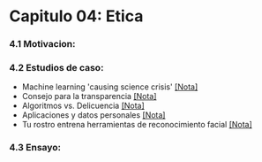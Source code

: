 
# Capitulo 04: Etica
### 4.1 Motivacion:
### 4.2 Estudios de caso:
* Machine learning 'causing science crisis' [[Nota]](https://www.bbc.co.uk/news/amp/science-environment-47267081)
* Consejo para la transparencia [[Nota]](https://www.theclinic.cl/2019/07/17/consejo-para-la-transparencia-pego-el-grito-en-el-cielo-y-alerta-sobre-los-riesgos-de-envejecer-tu-rostro-con-faceapp/)
* Algoritmos vs. Delicuencia [[Nota]](https://www.theclinic.cl/2019/07/25/batallas-3-0-inteligencia-artificial-y-algoritmos-versus-delincuencia-en-chile/)
* Aplicaciones y datos personales [[Nota]](https://www.latercera.com/opinion/noticia/aplicaciones-datos-personales/)
* Tu rostro entrena herramientas de reconocimiento facial [[Nota]](https://www.nytimes.com/es/2019/07/15/reconocimiento-facial-tecnologia)
### 4.3 Ensayo:
